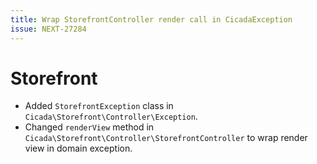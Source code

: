 ```yaml
---
title: Wrap StorefrontController render call in CicadaException
issue: NEXT-27284
---
```

# Storefront
* Added `StorefrontException` class in `Cicada\Storefront\Controller\Exception`.
* Changed `renderView` method in `Cicada\Storefront\Controller\StorefrontController` to wrap render view in domain exception.
